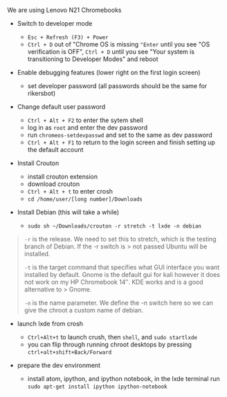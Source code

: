 We are using Lenovo N21 Chromebooks

- Switch to developer mode
  - `Esc + Refresh (F3) + Power`
  - `Ctrl + D` out of "Chrome OS is missing `"Enter` until you see "OS verification is OFF", `Ctrl + D` until you see "Your system is transitioning to Developer Modes" and reboot 

- Enable debugging features (lower right on the first login screen)
  - set developer password (all passwords should be the same for rikersbot)

- Change default user password
  - `Ctrl + Alt + F2` to enter the sytem shell
  - log in as `root` and enter the dev password
  - run `chromeos-setdevpasswd` and set to the same as dev password
  - `Ctrl + Alt + F1` to return to the login screen and finish setting up the default account

- Install Crouton
  - install crouton extension
  - download crouton
  - `Ctrl + Alt + t` to enter crosh
  - `cd /home/user/[long number]/Downloads`

- Install Debian (this will take a while)
  - `sudo sh ~/Downloads/crouton -r stretch -t lxde -n debian`

> `-r` is the release. We need to set this to stretch, which is the testing branch of Debian. If the -r switch is > not passed Ubuntu will be installed.
>
> `-t` is the target command that specifies what GUI interface you want installed by default. Gnome is the 
> default gui for kali however it does not work on my HP Chromebook 14″. KDE works and is a  good alternative to > Gnome.
>
> `-n` is the name parameter. We define the -n switch here so we can give the chroot a custom name of debian.

- launch lxde from crosh
  - `Ctrl+Alt+t` to launch crush, then `shell`, and `sudo startlxde`
  - you can flip through running chroot desktops by pressing `ctrl+alt+shift+Back/Forward`

- prepare the dev environment
  - install atom, ipython, and ipython notebook, in the lxde terminal run `sudo apt-get install ipython ipython-notebook`

